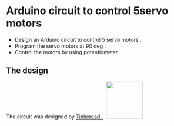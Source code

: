 # Arduino circuit to control 5servo motors


 * Design an Arduino circuit to control 5 servo motors . <br>
 * Program the servo motors at 90 deg . <br>
 * Control the motors by using potentiometer.

## The design
 

 <div> The circuit was designed by <a href=https:https://www.tinkercad.com/dashboard>Tinkercad. </a> &nbsp; <img width="100" src="https://user-images.githubusercontent.com/52053143/127372588-fb30e614-62b4-4f9a-bda3-eaf2061234e0.png"> </div> 
